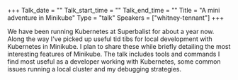 +++
Talk_date = ""
Talk_start_time = ""
Talk_end_time = ""
Title = "A mini adventure in Minikube"
Type = "talk"
Speakers = ["whitney-tennant"]
+++

We have been running Kubernetes at Superbalist for about a year now. Along the way I've picked up useful tid tibs for local development with Kubernetes in Minikube. I plan to share these while briefly detailing the most interesting features of Minikube. The talk includes tools and commands I find most useful as a developer working with Kubernetes, some common issues running a local cluster and my debugging strategies.
